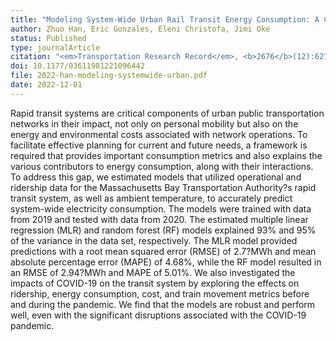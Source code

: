 ```yaml
---
title: "Modeling System-Wide Urban Rail Transit Energy Consumption: A Case Study of Boston"
author: Zhuo Han, Eric Gonzales, Eleni Christofa, Jimi Oke
status: Published
type: journalArticle
citation: "<em>Transportation Research Record</em>, <b>2676</b>(12):627-640"
doi: 10.1177/03611981221096442
file: 2022-han-modeling-systemwide-urban.pdf
date: 2022-12-01
---
```



Rapid transit systems are critical components of urban public transportation networks in their impact, not only on personal mobility but also on the energy and environmental costs associated with network operations. To facilitate effective planning for current and future needs, a framework is required that provides important consumption metrics and also explains the various contributors to energy consumption, along with their interactions. To address this gap, we estimated models that utilized operational and ridership data for the Massachusetts Bay Transportation Authority?s rapid transit system, as well as ambient temperature, to accurately predict system-wide electricity consumption. The models were trained with data from 2019 and tested with data from 2020. The estimated multiple linear regression (MLR) and random forest (RF) models explained 93% and 95% of the variance in the data set, respectively. The MLR model provided predictions with a root mean squared error (RMSE) of 2.7?MWh and mean absolute percentage error (MAPE) of 4.68%, while the RF model resulted in an RMSE of 2.94?MWh and MAPE of 5.01%. We also investigated the impacts of COVID-19 on the transit system by exploring the effects on ridership, energy consumption, cost, and train movement metrics before and during the pandemic. We find that the models are robust and perform well, even with the significant disruptions associated with the COVID-19 pandemic.
